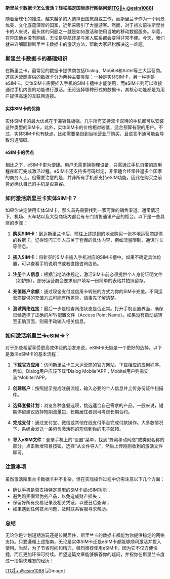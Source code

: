 **斯里兰卡数据卡怎么激活？轻松搞定国际旅行网络问题[[TG💪+ @esim1088](https://t.me/s/esim1088)]**

随着全球化的推进，越来越多的人选择出国旅游或工作，而斯里兰卡作为一个风景优美、文化底蕴深厚的国家，近年来吸引了大量游客。然而，对于初次前往斯里兰卡的人来说，最头疼的问题之一就是如何激活和使用当地的移动数据服务。毕竟，在异国他乡没有网络，无论是导航还是与家人联系都会变得非常不便。今天，我们就来详细聊聊斯里兰卡数据卡的激活方法，帮助大家轻松解决这一难题。

### 斯里兰卡数据卡的基础知识

在斯里兰卡，最常见的数据卡提供商包括Dialog、Mobitel和Airtel等三大运营商。这些运营商提供的数据卡分为两种主要类型：一种是实体SIM卡，另一种则是eSIM卡。实体SIM卡需要插入手机的SIM卡槽中才能使用，而eSIM卡则可以直接通过手机内置的功能进行激活。无论选择哪种形式的数据卡，其核心功能都是为用户提供高速的互联网连接。

#### 实体SIM卡的优势

实体SIM卡的最大优点在于兼容性极强。几乎所有支持双卡双待的手机都可以安装这种类型的SIM卡。此外，实体SIM卡的价格相对较低，适合预算有限的用户。不过，实体SIM卡也有缺点，比如需要亲自到当地营业厅购买，且语言不通可能会导致沟通障碍。

#### eSIM卡的优点

相比之下，eSIM卡更为便捷。用户无需更换物理设备，只需通过手机自带的应用程序即可完成激活过程。eSIM卡还支持多号码绑定，非常适合经常往返多个国家的商务人士。但需要注意的是，并非所有手机都支持eSIM功能，因此在购买之前务必确认自己的手机是否兼容。

### 如何激活斯里兰卡实体SIM卡？

如果你决定使用实体SIM卡，那么首先需要找到一家可靠的销售渠道。通常情况下，机场、火车站以及大型商场内都会有专门销售通讯产品的柜台。以下是一些具体的步骤：

1. **购买SIM卡**：到达斯里兰卡后，前往上述提到的地点购买一张本地运营商提供的数据卡。记得询问工作人员关于套餐的具体内容，例如流量限制、通话时长等信息。
   
2. **插入SIM卡**：将新买的SIM卡插入手机对应的SIM卡槽中。如果不确定具体位置，可以查看手机说明书或者直接咨询店员。

3. **注册个人信息**：根据当地法律规定，激活SIM卡前必须提供个人身份证明文件（如护照）。部分运营商会要求用户填写一份简单的表格并拍照留存。

4. **充值账户余额**：通过现金支付或信用卡转账的方式为你的SIM卡充值。不同运营商提供的充值方式可能有所差异，请事先了解清楚。

5. **测试网络连接**：最后一步是检查网络状态是否正常。打开手机设置界面，确保已经选择了正确的APN配置文件（Access Point Name）。如果没有自动跳转至正确页面，则需手动输入相关信息。

### 如何激活斯里兰卡eSIM卡？

对于那些希望享受更高效体验的朋友来说，eSIM卡无疑是一个更好的选择。以下是激活eSIM卡的基本流程：

1. **下载官方应用**：访问斯里兰卡三大运营商的官方网站，下载相应的应用程序。例如，Dialog用户应该下载“Dialog Mobile”APP；Mobitel用户则需安装“Mobitel”APP。

2. **创建账户**：按照提示完成注册流程，输入必要的个人信息并上传身份证件扫描件。

3. **选择套餐计划**：浏览各种套餐选项，挑选适合自己需求的产品。一般来说，短期停留建议选择短期流量包，长期居住者则可考虑长期合约。

4. **完成支付**：通过支付宝、微信或其他在线支付平台完成付款操作。大多数情况下，系统会发送一条包含激活码的短信到你的电子邮箱。

5. **导入eSIM文件**：登录手机上的“设置”菜单，找到“蜂窝移动网络”或类似名称的部分。点击新增项目按钮，选择“从文件导入”，然后上传刚刚收到的激活文件即可。

### 注意事项

虽然激活斯里兰卡数据卡并不复杂，但在实际操作过程中仍需注意以下几个方面：

- 确认手机是否支持特定类型的SIM卡或eSIM功能；
- 避免购买假冒伪劣产品，以免造成财产损失；
- 保留好所有交易记录及相关凭证，以便日后查询；
- 如果遇到任何技术问题，及时联系客服寻求帮助。

### 总结

无论你是计划短期游玩还是长期居住，斯里兰卡的数据卡都能为你提供稳定的网络支持。只要遵循上述指南，无论是实体SIM卡还是eSIM卡都能够顺利激活并投入使用。当然，为了节省时间和精力，强烈推荐使用eSIM卡，因为它不仅方便快捷，而且更加环保可持续。希望这篇文章能够解答你的疑问，并祝你在斯里兰卡度过一段愉快难忘的经历！

[[TG💪+ @esim1088](https://t.me/s/esim1088) ![Image](https://i.postimg.cc/4NQfJmqS/Snipaste-2025-05-13-00-14-12.png)]